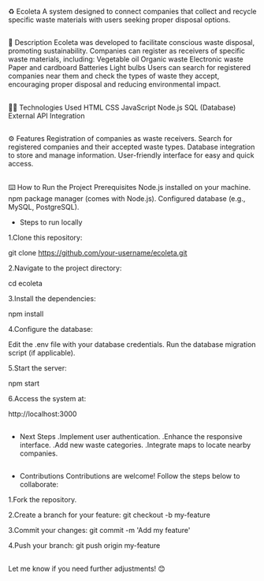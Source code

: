 ♻️ Ecoleta
A system designed to connect companies that collect and recycle specific waste materials with users seeking proper disposal options.

##

📝 Description
Ecoleta was developed to facilitate conscious waste disposal, promoting sustainability. Companies can register as receivers of specific waste materials, including:
Vegetable oil
Organic waste
Electronic waste
Paper and cardboard
Batteries
Light bulbs
Users can search for registered companies near them and check the types of waste they accept, encouraging proper disposal and reducing environmental impact.

##

🧑‍💻 Technologies Used
HTML
CSS
JavaScript
Node.js
SQL (Database)
External API Integration

##

⚙️ Features
Registration of companies as waste receivers.
Search for registered companies and their accepted waste types.
Database integration to store and manage information.
User-friendly interface for easy and quick access.

##

⌨️ How to Run the Project
Prerequisites
Node.js installed on your machine.
npm package manager (comes with Node.js).
Configured database (e.g., MySQL, PostgreSQL).

- Steps to run locally

1.Clone this repository:

git clone https://github.com/your-username/ecoleta.git

2.Navigate to the project directory:

cd ecoleta

3.Install the dependencies:

npm install

4.Configure the database:

Edit the .env file with your database credentials.
Run the database migration script (if applicable).

5.Start the server:

npm start

6.Access the system at:

http://localhost:3000

##

- Next Steps
.Implement user authentication.
.Enhance the responsive interface.
.Add new waste categories.
.Integrate maps to locate nearby companies.

##

- Contributions
Contributions are welcome! Follow the steps below to collaborate:

1.Fork the repository.

2.Create a branch for your feature:
git checkout -b my-feature

3.Commit your changes:
git commit -m 'Add my feature'

4.Push your branch:
git push origin my-feature

##

Let me know if you need further adjustments! 😊